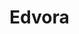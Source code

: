 # Edvora

<!-- Hello, here is a repository for the Edvora internship excercise.
I wasnt able to get any screenshots because
I do not own a Mac product and ended up having to do the entire project blind from memory.
However I still belive my work is an adequate representation of my ability to code,
especially for front end prjects and more importantly with SwiftUI as the language -->
